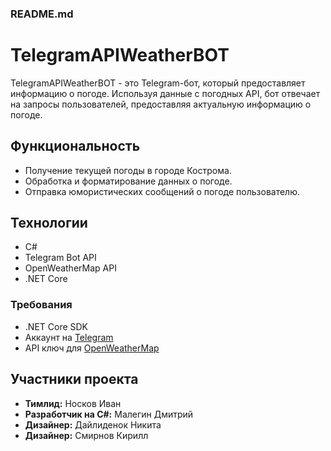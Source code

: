 ### README.md

# TelegramAPIWeatherBOT

TelegramAPIWeatherBOT - это Telegram-бот, который предоставляет информацию о погоде. Используя данные с погодных API, бот отвечает на запросы пользователей, предоставляя актуальную информацию о погоде.

## Функциональность

- Получение текущей погоды в городе Кострома.
- Обработка и форматирование данных о погоде.
- Отправка юмористических сообщений о погоде пользователю.

## Технологии

- C#
- Telegram Bot API
- OpenWeatherMap API
- .NET Core

### Требования

- .NET Core SDK
- Аккаунт на [Telegram](https://telegram.org/)
- API ключ для [OpenWeatherMap](https://openweathermap.org/)

## Участники проекта

- **Тимлид:** Носков Иван
- **Разработчик на C#:** Малегин Дмитрий
- **Дизайнер:** Дайлиденок Никита
- **Дизайнер:** Смирнов Кирилл 





